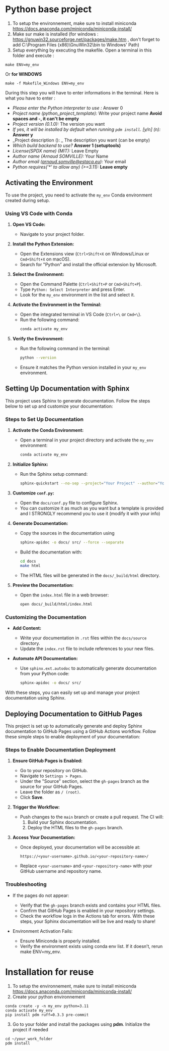 # Python base project

1. To setup the environnement, make sure to install miniconda https://docs.anaconda.com/miniconda/miniconda-install/
2. Make sur make is installed (for windows : https://gnuwin32.sourceforge.net/packages/make.htm , don't forget to add C:\Program Files (x86)\GnuWin32\bin to Windows' Path)
3. Setup everything by executing the makefile. Open a terminal in this folder and execute :
```
make ENV=my_env
```
Or **for WINDOWS**
```
make -f Makefile_Windows ENV=my_env
```
During this step you will have to enter informations in the terminal. Here is what you have to enter :

* _Please enter the Python interpreter to use :_ Answer 0
* _Project name (python_project_template):_ Write your project name **Avoid spaces and -, it can't be empty**
* _Project version (0.1.0):_ The version you want
* _If yes, it will be installed by default when running `pdm install`. [y/n] (n):_ **Answer y** 
* _Project description (): _ The description you want (can be empty)
* _Which build backend to use?_ **Answer 1 (setuptools)**
* _License(SPDX name) (MIT):_ Leave Empty
* _Author name (Arnaud SOMVILLE):_ Your Name
* _Author email (arnaud.somville@estaca.eu):_ Your email
* _Python requires('*' to allow any) (>=3.11):_ **Leave empty**

## Activating the Environment

To use the project, you need to activate the `my_env` Conda environment created during setup.

### Using VS Code with Conda

1. **Open VS Code:**
   - Navigate to your project folder.

2. **Install the Python Extension:**
   - Open the Extensions view (`Ctrl+Shift+X` on Windows/Linux or `Cmd+Shift+X` on macOS).
   - Search for "Python" and install the official extension by Microsoft.

3. **Select the Environment:**
   - Open the Command Palette (`Ctrl+Shift+P` or `Cmd+Shift+P`).
   - Type `Python: Select Interpreter` and press Enter.
   - Look for the `my_env` environment in the list and select it.

4. **Activate the Environment in the Terminal:**
   - Open the integrated terminal in VS Code (`Ctrl+\` or `Cmd+\`).
   - Run the following command:
     ```bash
     conda activate my_env
     ```

5. **Verify the Environment:**
   - Run the following command in the terminal:
     ```bash
     python --version
     ```
   - Ensure it matches the Python version installed in your `my_env` environment.

## Setting Up Documentation with Sphinx

This project uses Sphinx to generate documentation. Follow the steps below to set up and customize your documentation:

### Steps to Set Up Documentation

1. **Activate the Conda Environment:**
   - Open a terminal in your project directory and activate the `my_env` environment:
     ```bash
     conda activate my_env
     ```

2. **Initialize Sphinx:**
   - Run the Sphinx setup command:
     ```bash
     sphinx-quickstart --no-sep --project="Your Project" --author="Your Name" --release="0.1" --quiet docs
     ```
3. **Customize `conf.py`:**
   - Open the `docs/conf.py` file to configure Sphinx.
   - You can customize it as much as you want but a template is provided and I STRONGLY recommend you to use it (modify it with your info)

4. **Generate Documentation:**
   - Copy the sources in the documentation using
     ```bash
     sphinx-apidoc -o docs/ src/ --force --separate
     ```
   - Build the documentation with:
     ```bash
     cd docs
     make html
     ```
   - The HTML files will be generated in the `docs/_build/html` directory.

5. **Preview the Documentation:**
   - Open the `index.html` file in a web browser:
     ```bash
     open docs/_build/html/index.html
     ```

### Customizing the Documentation

- **Add Content:**
  - Write your documentation in `.rst` files within the `docs/source` directory.
  - Update the `index.rst` file to include references to your new files.

- **Automate API Documentation:**
  - Use `sphinx.ext.autodoc` to automatically generate documentation from your Python code:
    ```bash
    sphinx-apidoc -o docs/ src/
    ```

With these steps, you can easily set up and manage your project documentation using Sphinx.

## Deploying Documentation to GitHub Pages

This project is set up to automatically generate and deploy Sphinx documentation to GitHub Pages using a GitHub Actions workflow. Follow these simple steps to enable deployment of your documentation:

### Steps to Enable Documentation Deployment

1. **Ensure GitHub Pages is Enabled:**
   - Go to your repository on GitHub.
   - Navigate to `Settings > Pages`.
   - Under the "Source" section, select the `gh-pages` branch as the source for your GitHub Pages. 
   - Leave the folder as `/ (root)`.
   - Click **Save**.

2. **Trigger the Workflow:**
   - Push changes to the `main` branch or create a pull request. The CI will:
     1. Build your Sphinx documentation.
     2. Deploy the HTML files to the `gh-pages` branch.

3. **Access Your Documentation:**
   - Once deployed, your documentation will be accessible at:
     ```
     https://<your-username>.github.io/<your-repository-name>/
     ```
   - Replace `<your-username>` and `<your-repository-name>` with your GitHub username and repository name.

### Troubleshooting

- If the pages do not appear:
  - Verify that the `gh-pages` branch exists and contains your HTML files.
  - Confirm that GitHub Pages is enabled in your repository settings.
  - Check the workflow logs in the Actions tab for errors.
With these steps, your Sphinx documentation will be live and ready to share!

- Environment Activation Fails:
  - Ensure Miniconda is properly installed.
  - Verify the environment exists using conda env list. If it doesn’t, rerun make ENV=my_env.

# Installation for reuse

1. To setup the environnement, make sure to install miniconda https://docs.anaconda.com/miniconda/miniconda-install/
2. Create your python environnement
```
conda create -y -n my_env python=3.11
conda activate my_env
pip install pdm ruff=0.3.3 pre-commit
```
3. Go to your folder and install the packages using **pdm**. Initialize the project if needed
```
cd ~/your_work_folder
pdm install
```

